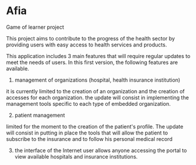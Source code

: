 # Afia
Game of learner project

This project aims to contribute to the progress of the health sector by providing users with easy access to health services and products.

This application includes 3 main features that will require regular updates to meet the needs of users.
In this first version, the following features are available.

1. management of organizations (hospital, health insurance institution)

it is currently limited to the creation of an organization and the creation of accesses for each organization.
the update will consist in implementing the management tools specific to each type of embedded organization.

2. patient management

limited for the moment to the creation of the patient's profile. The update will consist in putting in place 
the tools that will allow the patient to subscribe to the insurance and to follow his personal medical record

3. the interface of the Internet user 
allows anyone accessing the portal to view available hospitals and insurance institutions.
